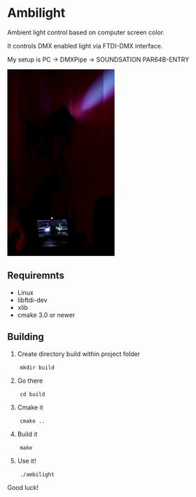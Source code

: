 # Ambilight

Ambient light control based on computer screen color.

It controls DMX enabled light via FTDI-DMX interface.

My setup is PC -> DMXPipe -> SOUNDSATION PAR64B-ENTRY

![Ambilight in action](images/output.gif)

## Requiremnts
- Linux
- libftdi-dev
- xlib
- cmake 3.0 or newer

## Building
1. Create directory build within project folder
```    
    mkdir build
```
2. Go there
```    
    cd build
```
3. Cmake it
```    
    cmake ..
```
4. Build it
```    
    make
```
5. Use it!
```    
    ./ambilight
```

Good luck!
